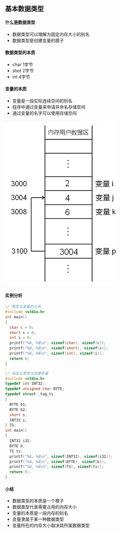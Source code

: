 ## 基本数据类型

#### 什么是数据类型

- 数据类型可以理解为固定内存大小的别名
- 数据类型是创建变量的模子

#### 数据类型的本质

- char 1字节
- shot 2字节
- int 4字节

#### 变量的本质

- 变量是一段实际连续空间的别名
- 程序中通过变量来申请并命名存储空间
- 通过变量的名字可以使用存储空间

![](./img/2.jpg)

#### 实例分析

```c
// 类型与变量的关系
#include <stdio.h>
int main()
{
  char c = 0;
  short s = 0;
  int i = 0;
  printf("%d, %d\n", sizeof(char), sizeof(c));
  printf("%d, %d\n", sizeof(short), sizeof(s));
  printf("%d, %d\n", sizeof(int), sizeof(i));
  return 0;
}
```

```c
// 自定义类型与创建变量
#include <stdio.h>
typedef int INT32;
typedef unsigned char BYTE;
typedef struct _tag_ts
{
  BYTE b1;
  BYTE b2;
  short s;
  INT32 i;
} TS;
int main()
{
  INT32 i32;
  BYTE b;
  TS ts;
  printf("%d, %d\n", sizeof(INT32), sizeof(i32));
  printf("%d, %d\n", sizeof(BYTE), sizeof(b));
  printf("%d, %d\n", sizeof(TS), sizeof(ts));
  return 0;
}
```

#### 小结

- 数据类型的本质是一个模子
- 数据类型代表需要占用的内存大小
- 变量的本质是一段内存的别名
- 变量隶属于某一种数据类型
- 变量所在的内存大小取决其所属数据类型
